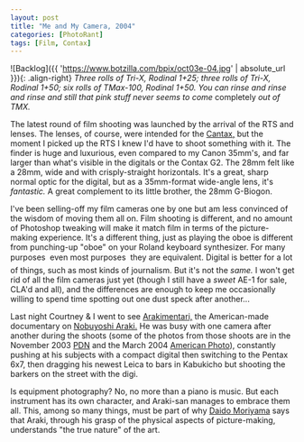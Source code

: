 ```yaml
---
layout: post
title: "Me and My Camera, 2004"
categories: [PhotoRant]
tags: [Film, Contax]
---
```



![Backlog]({{ 'https://www.botzilla.com/bpix/oct03e-04.jpg' | absolute_url }}){: .align-right}
<i>Three rolls of Tri-X, Rodinal 1+25; three rolls of Tri-X, Rodinal 1+50; six rolls of TMax-100, Rodinal 1+50. You can rinse and rinse and rinse and still that pink stuff never seems to come </i>completely<i> out of TMX.</i>

<!--more-->

The latest round of film shooting was launched by the arrival of the RTS and lenses. The lenses, of course, were intended for the <a href="{{ site.baseurl }}{% post_url 2004-02-28-The-Cantax %}">Cantax,</a> but the moment I picked up the RTS I knew I'd have to shoot something with it. The finder is huge and luxurious, even compared to my Canon 35mm's, and far larger than what's visible in the digitals or the Contax G2. The 28mm felt like a 28mm, wide and with crisply-straight horizontals. It's a great, sharp normal optic for the digital, but as a 35mm-format wide-angle lens, it's <i>fantastic.</i> A great complement to its little brother, the 28mm G-Biogon.

I've been selling-off my film cameras one by one but am less convinced of the wisdom of moving them all on. Film shooting is different, and no amount of Photoshop tweaking will make it match film in terms of the picture-making experience. It's a different thing, just as playing the oboe is different from punching-up "oboe" on your Roland keyboard synthesizer. For many purposes &#151; even most purposes &#151; they are equivalent. Digital is better for a lot of things, such as most kinds of journalism. But it's not the <i>same.</i> I won't get rid of all the film cameras just yet (though I still have a <i>sweet</i> AE-1 for sale, CLA'd and all), and the differences are enough to keep me occasionally willing to spend time spotting out one dust speck after another...
<!--more-->

Last night Courtney & I went to see <a href="http://www.arakimentari.com/">Arakimentari,</a> the American-made documentary on <a href="http://www.arakinobuyoshi.com/">Nobuyoshi Araki.</a> He was busy with one camera after another during the shoots (some of the photos from those shoots are in the November 2003 <a href="http://www.pdn-pix.com/photodistrictnews/index.jsp">PDN</a> and the March 2004 <a href="http://www.americanphotomag.com/">American Photo</a>), constantly pushing at his subjects with a compact digital then switching to the Pentax 6x7, then dragging his newest Leica to bars in Kabukicho but shooting the barkers on the street with the digi.

Is equipment photography? No, no more than a piano is music. But each instrument has its own character, and Araki-san manages to embrace them all. This, among so many things, must be part of why <a href="http://www.moriyamadaido.com/">Daido Moriyama</a> says that Araki, through his grasp of the physical aspects of picture-making, understands "the true nature" of the art.
